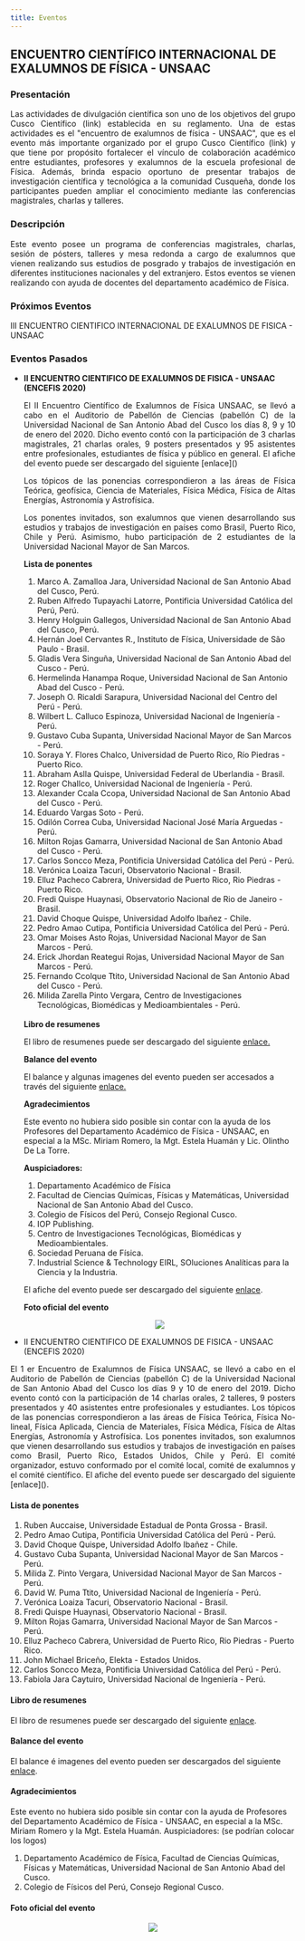```yaml
---
title: Eventos
---
```


## **ENCUENTRO CIENTÍFICO INTERNACIONAL DE EXALUMNOS DE FÍSICA - UNSAAC**

### **Presentación**
<p style='text-align: justify;'> Las actividades de divulgación científica son uno de los objetivos del grupo Cusco Científico (link) establecida en su reglamento. Una de estas actividades es el "encuentro de exalumnos de física - UNSAAC", que es el evento más importante organizado por el grupo Cusco Científico (link) y que tiene por propósito fortalecer el vínculo de colaboración académico entre estudiantes, profesores y exalumnos de la escuela profesional de Física. Además, brinda espacio oportuno de presentar trabajos de investigación científica y tecnológica a la comunidad Cusqueña, donde los participantes pueden ampliar el conocimiento mediante las conferencias magistrales, charlas y talleres. </p>

### **Descripción**

<p style='text-align: justify;'> Este evento posee un programa de conferencias magistrales, charlas, sesión de pósters, talleres y mesa redonda a cargo de exalumnos que vienen realizando sus estudios de posgrado y trabajos de investigación en diferentes instituciones nacionales y del extranjero. Estos eventos se vienen realizando con ayuda de docentes del departamento académico de Física. </p>

### Próximos Eventos

III ENCUENTRO CIENTIFICO INTERNACIONAL DE EXALUMNOS DE FISICA - UNSAAC

<!--[Link de inscripción](https://docs.google.com/forms/d/e/1FAIpQLScDOYWfKQJMzF0tG4nuV0miR1KvWN35XfXTssgq9pKAFtfp0g/viewform)-->

### Eventos Pasados

<ul style="list-style-type:disc;">
<li><b>II ENCUENTRO CIENTIFICO DE EXALUMNOS DE FISICA - UNSAAC (ENCEFIS 2020)</b></li>

<p style='text-align: justify;'>  El II Encuentro Científico de Exalumnos de Física UNSAAC, se llevó a cabo en el Auditorio de Pabellón de Ciencias (pabellón C) de la Universidad Nacional de San Antonio Abad del Cusco los días 8, 9 y 10 de enero del 2020. Dicho evento contó con la participación de 3 charlas magistrales, 21 charlas orales, 9 posters presentados y 95 asistentes entre profesionales, estudiantes de física y público en general. El afiche del evento puede ser descargado del siguiente [enlace]()</p>

<p style='text-align: justify;'> Los tópicos de las ponencias correspondieron a las áreas de Física Teórica, geofísica, Ciencia de Materiales, Física Médica, Física de Altas Energías, Astronomía y Astrofísica. </p>

<p style='text-align: justify;'> Los ponentes invitados, son exalumnos que vienen desarrollando sus estudios y trabajos de investigación en países como Brasil, Puerto Rico, Chile y Perú. Asimismo, hubo participación de 2 estudiantes de la Universidad Nacional Mayor de San Marcos. </p>

<b>Lista de ponentes</b>

<ol>
<li>Marco A. Zamalloa Jara, Universidad Nacional de San Antonio Abad del Cusco, Perú.</li>
<li>Ruben Alfredo Tupayachi Latorre, Pontificia Universidad Católica del Perú, Perú.</li>
<li>Henry Holguin Gallegos, Universidad Nacional de San Antonio Abad del Cusco, Perú.</li>
<li>Hernán Joel Cervantes R., Instituto de Física, Universidade de São Paulo - Brasil.</li>
<li>Gladis Vera Singuña, Universidad Nacional de San Antonio Abad del Cusco - Perú.</li>
<li>Hermelinda Hanampa Roque, Universidad Nacional de San Antonio Abad del Cusco - Perú.</li>
<li>Joseph O. Ricaldi Sarapura, Universidad Nacional del Centro del Perú - Perú.</li>
<li>Wilbert L. Calluco Espinoza, Universidad Nacional de Ingeniería - Perú.</li>
<li>Gustavo Cuba Supanta, Universidad Nacional Mayor de San Marcos - Perú.</li>
<li> Soraya Y. Flores Chalco, Universidad de Puerto Rico, Río Piedras - Puerto Rico.</li>
<li> Abraham Aslla Quispe, Universidad Federal de Uberlandia - Brasil.</li>
<li> Roger Challco, Universidad Nacional de Ingeniería - Perú.</li>
<li> Alexander Ccala Ccopa, Universidad Nacional de San Antonio Abad del Cusco - Perú.</li>
<li> Eduardo Vargas Soto - Perú.</li>
<li> Odilón Correa Cuba, Universidad Nacional José María Arguedas - Perú.</li>
<li> Milton Rojas Gamarra, Universidad Nacional de San Antonio Abad del Cusco - Perú.</li>
<li> Carlos Soncco Meza, Pontificia Universidad Católica del Perú - Perú.</li>
<li> Verónica Loaiza Tacuri, Observatorio Nacional - Brasil.</li>
<li> Elluz Pacheco Cabrera, Universidad de Puerto Rico, Rio Piedras - Puerto Rico.</li>
<li> Fredi Quispe Huaynasi, Observatorio Nacional de Rio de Janeiro - Brasil.</li>
<li> David Choque Quispe, Universidad Adolfo Ibañez - Chile.</li>
<li> Pedro Amao Cutipa, Pontificia Universidad Católica del Perú - Perú.</li>
<li> Omar Moises Asto Rojas, Universidad Nacional Mayor de San Marcos - Perú.</li>
<li> Erick Jhordan Reategui Rojas, Universidad Nacional Mayor de San Marcos - Perú.</li>
<li> Fernando Ccolque Ttito, Universidad Nacional de San Antonio Abad del Cusco - Perú.</li>
<li> Milida Zarella Pinto Vergara, Centro de Investigaciones Tecnológicas, Biomédicas y Medioambientales - Perú.</li>
</ol>
<br>
<b>Libro de resumenes</b>


El libro de resumenes puede ser descargado del siguiente <a href="https://www.dropbox.com/s/wa05dfyq3om4ehf/libro_resumenes_encefis_2020.pdf?dl=0">enlace.</a><br>

<b>Balance del evento</b><br>

El balance y algunas imagenes del evento pueden ser accesados a través del siguiente <a href="https://www.dropbox.com/s/lpc0oaxw7u17bx4/Balance-encefis-2020.pdf?dl=0">enlace.</a><br>

<b>Agradecimientos</b><br>

Este evento no hubiera sido posible sin contar con la ayuda de los Profesores del Departamento Académico de Física - UNSAAC, en especial a la MSc. Miriam Romero, la Mgt. Estela Huamán y Lic. Olintho De La Torre.<br>

<b>Auspiciadores:</b><br>
<ol>
<li>Departamento Académico de Física</li>
<li>Facultad de Ciencias Químicas, Físicas y Matemáticas, Universidad Nacional de San Antonio Abad del Cusco.</li>
<li>Colegio de Físicos del Perú, Consejo Regional Cusco.</li>
<li>IOP Publishing.</li>
<li>Centro de Investigaciones Tecnológicas, Biomédicas y Medioambientales.</li>
<li>Sociedad Peruana de Física.</li>
<li>Industrial Science & Technology EIRL, SOluciones Analíticas para la Ciencia y la Industria.</li>
</ol>

El afiche del evento puede ser descargado del siguiente [enlace]().

<b>Foto oficial del evento</b>

<p align="center"> 
<img src="../img/encefis/Foto_oficial_encefis-2020.jpg">
</p>

<li>II ENCUENTRO CIENTIFICO DE EXALUMNOS DE FISICA - UNSAAC (ENCEFIS 2020)</li>
</ul>



<p style='text-align: justify;'> El 1 er Encuentro de Exalumnos de Física UNSAAC, se llevó a cabo en el Auditorio de Pabellón de Ciencias (pabellón C) de la Universidad Nacional de San Antonio Abad del Cusco los días 9 y 10 de enero del 2019. Dicho evento contó con la participación de 14 charlas orales, 2 talleres, 9 posters presentados y 40 asistentes entre profesionales y estudiantes. Los tópicos de las ponencias correspondieron a las áreas de Física Teórica, Física No-lineal, Física Aplicada, Ciencia de Materiales, Física Médica, Física de Altas Energías, Astronomía y Astrofísica. Los ponentes invitados, son exalumnos que vienen desarrollando sus estudios y trabajos de investigación en países como Brasil, Puerto Rico, Estados Unidos, Chile y Perú. El comité organizador, estuvo conformado por el comité local, comité de exalumnos y el comité científico. El afiche del evento puede ser descargado del siguiente [enlace]().</p>

#### Lista de ponentes

1. Ruben Auccaise, Universidade Estadual de Ponta Grossa - Brasil.
2. Pedro Amao Cutipa, Pontificia Universidad Católica del Perú - Perú.
3. David Choque Quispe, Universidad Adolfo Ibañez - Chile.
4. Gustavo Cuba Supanta, Universidad Nacional Mayor de San Marcos - Perú.
5. Milida Z. Pinto Vergara, Universidad Nacional Mayor de San Marcos - Perú.
6. David W. Puma Ttito, Universidad Nacional de Ingeniería - Perú.
7. Verónica Loaiza Tacuri, Observatorio Nacional - Brasil.
8. Fredi Quispe Huaynasi, Observatorio Nacional - Brasil.
9. Milton Rojas Gamarra, Universidad Nacional Mayor de San Marcos - Perú.
10. Elluz Pacheco Cabrera, Universidad de Puerto Rico, Rio Piedras - Puerto Rico.
11. John Michael Briceño, Elekta - Estados Unidos.
12. Carlos Soncco Meza, Pontificia Universidad Católica del Perú - Perú.
13. Fabiola Jara Caytuiro, Universidad Nacional de Ingeniería - Perú.

#### Libro de resumenes

El libro de resumenes puede ser descargado del siguiente [enlace](https://www.dropbox.com/s/7mxfdk5zgwgue6e/libro_resumenes_encefis_2019.pdf?dl=0).

#### Balance del evento

El balance é imagenes del evento pueden ser descargados del siguiente [enlace](https://www.dropbox.com/s/szxdl9qdokucny9/Balance-encefis-2019.pdf?dl=0).

#### Agradecimientos

Este evento no hubiera sido posible sin contar con la ayuda de Profesores del Departamento Académico de Física - UNSAAC, en especial a la MSc. Miriam Romero y la Mgt. Estela Huamán. Auspiciadores: (se podrían colocar los logos) 

1. Departamento Académico de Física, Facultad de Ciencias Químicas, Físicas y Matemáticas, Universidad Nacional de San Antonio Abad del Cusco.
2. Colegio de Físicos del Perú, Consejo Regional Cusco.

#### Foto oficial del evento

<p align="center"> 
<img src="../img/encefis/Foto_oficial_encefis-2019.png">
</p>


